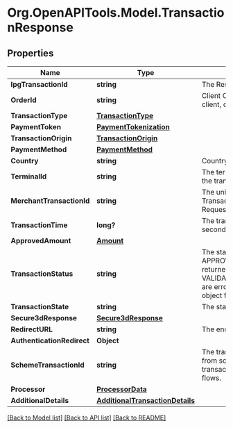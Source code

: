 # Org.OpenAPITools.Model.TransactionResponse
## Properties

Name | Type | Description | Notes
------------ | ------------- | ------------- | -------------
**IpgTransactionId** | **string** | The Response Transaction ID | [optional] 
**OrderId** | **string** | Client Order ID if supplied by client, otherwise the Order ID | [optional] 
**TransactionType** | [**TransactionType**](TransactionType.md) |  | [optional] 
**PaymentToken** | [**PaymentTokenization**](PaymentTokenization.md) |  | [optional] 
**TransactionOrigin** | [**TransactionOrigin**](TransactionOrigin.md) |  | [optional] 
**PaymentMethod** | [**PaymentMethod**](PaymentMethod.md) |  | [optional] 
**Country** | **string** | Country of the card issuer | [optional] 
**TerminalId** | **string** | The terminal that is processing the transaction | [optional] 
**MerchantTransactionId** | **string** | The unique merchant Transaction ID from the Request header, if supplied | [optional] 
**TransactionTime** | **long?** | The transaction time in seconds since Epoch | [optional] 
**ApprovedAmount** | [**Amount**](Amount.md) |  | [optional] 
**TransactionStatus** | **string** | The status of the transaction. APPROVED/WAITING are returned by the endpoints.  VALIDATION_FAILED/DECLINED are errors. See ErrorResponse object for details. | [optional] 
**TransactionState** | **string** | The state of the transaction. | [optional] 
**Secure3dResponse** | [**Secure3dResponse**](Secure3dResponse.md) |  | [optional] 
**RedirectURL** | **string** | The endpoint redirection URL. | [optional] 
**AuthenticationRedirect** | **Object** |  | [optional] 
**SchemeTransactionId** | **string** | The transaction ID received from schemes for the initial transaction of card on file flows. | [optional] 
**Processor** | [**ProcessorData**](ProcessorData.md) |  | [optional] 
**AdditionalDetails** | [**AdditionalTransactionDetails**](AdditionalTransactionDetails.md) |  | [optional] 

[[Back to Model list]](../README.md#documentation-for-models) [[Back to API list]](../README.md#documentation-for-api-endpoints) [[Back to README]](../README.md)

